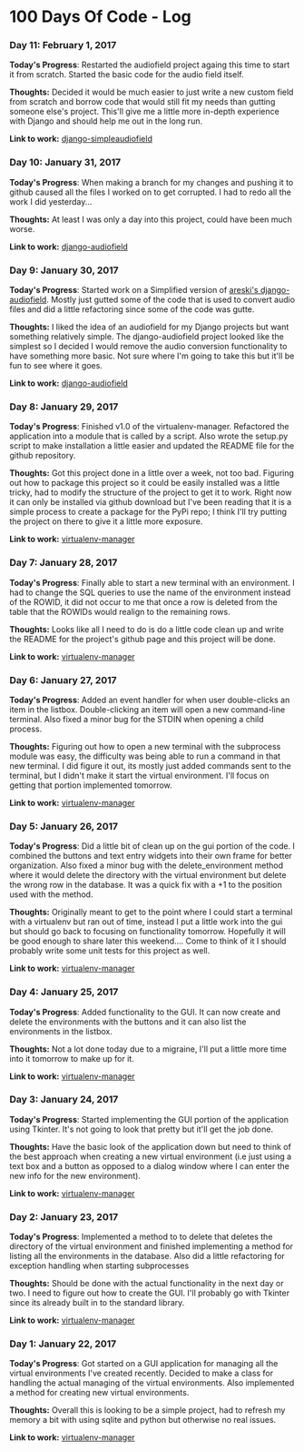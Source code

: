 # 100 Days Of Code - Log

### Day 11: February 1, 2017

**Today's Progress**: Restarted the audiofield project againg this time to start it from scratch. Started the basic code for the audio field itself.

**Thoughts:** Decided it would be much easier to just write a new custom field from scratch and borrow code that would still fit my needs than gutting someone else's project. This'll give me a little more in-depth experience with Django and should help me out in the long run.

**Link to work:** [django-simpleaudiofield](https://github.com/jcoady9/django-simpleaudiofield)

### Day 10: January 31, 2017

**Today's Progress**: When making a branch for my changes and pushing it to github caused all the files I worked on to get corrupted. I had to redo all the work I did yesterday...

**Thoughts:** At least I was only a day into this project, could have been much worse.

**Link to work:** [django-audiofield](https://github.com/jcoady9/django-audiofield)

### Day 9: January 30, 2017

**Today's Progress**: Started work on a Simplified version of [areski's django-audiofield](https://github.com/areski/django-audiofield). Mostly just gutted some of the code that is used to convert audio files and did a little refactoring since some of the code was gutte.

**Thoughts:** I liked the idea of an audiofield for my Django projects but want something relatively simple. The django-audiofield project looked like the simplest so I decided I would remove the audio conversion functionality to have something more basic. Not sure where I'm going to take this but it'll be fun to see where it goes.

**Link to work:** [django-audiofield](https://github.com/jcoady9/django-audiofield)

### Day 8: January 29, 2017

**Today's Progress**: Finished v1.0 of the virtualenv-manager. Refactored the application into a module that is called by a script. Also wrote the setup.py script to make installation a little easier and updated the README file for the github repository. 

**Thoughts:** Got this project done in a little over a week, not too bad. Figuring out how to package this project so it could be easily installed was a little tricky, had to modify the structure of the project to get it to work. Right now it can only be installed via github download but I've been reading that it is a simple process to create a package for the PyPi repo; I think I'll try putting the project on there to give it a little more exposure.

**Link to work:** [virtualenv-manager](https://github.com/jcoady9/virtualenv-manager)

### Day 7: January 28, 2017

**Today's Progress**: Finally able to start a new terminal with an environment. I had to change the SQL queries to use the name of the environment instead of the ROWID, it did not occur to me that once a row is deleted from the table that the ROWIDs would realign to the remaining rows.  

**Thoughts:** Looks like all I need to do is do a little code clean up and write the README for the project's github page and this project will be done.

**Link to work:** [virtualenv-manager](https://github.com/jcoady9/virtualenv-manager)

### Day 6: January 27, 2017

**Today's Progress**: Added an event handler for when user double-clicks an item in the listbox. Double-clicking an item will open a new command-line terminal. Also fixed a minor bug for the STDIN when opening a child process. 

**Thoughts:** Figuring out how to open a new terminal with the subprocess module was easy, the difficulty was being able to run a command in that new terminal. I did figure it out, its mostly just added commands sent to the terminal, but I didn't make it start the virtual environment. I'll focus on getting that portion implemented tomorrow.

**Link to work:** [virtualenv-manager](https://github.com/jcoady9/virtualenv-manager)

### Day 5: January 26, 2017

**Today's Progress**: Did a little bit of clean up on the gui portion of the code. I combined the buttons and text entry widgets into their own frame for better organization. Also fixed a minor bug with the delete_environment method where it would delete the directory with the virtual environment but delete the wrong row in the database. It was a quick fix with a +1 to the position used with the method. 

**Thoughts:** Originally meant to get to the point where I could start a terminal with a virtualenv but ran out of time, instead I put a little work into the gui but should go back to focusing on functionality tomorrow. Hopefully it will be good enough to share later this weekend.... Come to think of it I should probably write some unit tests for this project as well.

**Link to work:** [virtualenv-manager](https://github.com/jcoady9/virtualenv-manager)

### Day 4: January 25, 2017

**Today's Progress**: Added functionality to the GUI. It can now create and delete the environments with the buttons and it can also list the environments in the listbox.  

**Thoughts:** Not a lot done today due to a migraine, I'll put a little more time into it tomorrow to make up for it.

**Link to work:** [virtualenv-manager](https://github.com/jcoady9/virtualenv-manager)

### Day 3: January 24, 2017

**Today's Progress**: Started implementing the GUI portion of the application using Tkinter. It's not going to look that pretty but it'll get the job done. 

**Thoughts:** Have the basic look of the application down but need to think of the best approach when creating a new virtual environment (i.e just using a text box and a button as opposed to a dialog window where I can enter the new info for the new environment).

**Link to work:** [virtualenv-manager](https://github.com/jcoady9/virtualenv-manager)

### Day 2: January 23, 2017

**Today's Progress**: Implemented a method to to delete that deletes the directory of the virtual environment and finished implementing a method for listing all the environments in the database. Also did a little refactoring for exception handling when starting subprocesses

**Thoughts:** Should be done with the actual functionality in the next day or two. I need to figure out how to create the GUI. I'll probably go with Tkinter since its already built in to the standard library.

**Link to work:** [virtualenv-manager](https://github.com/jcoady9/virtualenv-manager)

### Day 1: January 22, 2017

**Today's Progress**: Got started on a GUI application for managing all the virtual environments I've created recently. Decided to make a class for handling the actual managing of the virtual environments. Also implemented a method for creating new virtual environments.

**Thoughts:** Overall this is looking to be a simple project, had to refresh my memory a bit with using sqlite and python but otherwise no real issues.

**Link to work:** [virtualenv-manager](https://github.com/jcoady9/virtualenv-manager)
